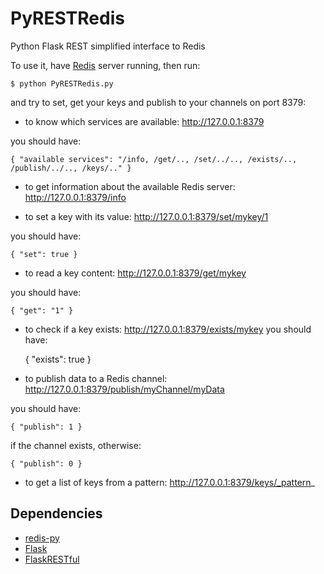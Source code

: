 PyRESTRedis
===========

Python Flask REST simplified interface to Redis

To use it, have [Redis](http://redis.io) server running, then run:

    $ python PyRESTRedis.py
    
and try to set, get your keys and publish to your channels on port 8379:

* to know which services are available: http://127.0.0.1:8379
    
you should have:

    { "available services": "/info, /get/.., /set/../.., /exists/.., /publish/../.., /keys/.." }

* to get information about the available Redis server: http://127.0.0.1:8379/info

* to set a key with its value: http://127.0.0.1:8379/set/mykey/1

you should have:

    { "set": true }
    
* to read a key content: http://127.0.0.1:8379/get/mykey

you should have:

    { "get": "1" }

* to check if a key exists: http://127.0.0.1:8379/exists/mykey
you should have:

    { "exists": true }

* to publish data to a Redis channel: http://127.0.0.1:8379/publish/myChannel/myData
   
you should have:

    { "publish": 1 }

if the channel exists, otherwise:

    { "publish": 0 }

* to get a list of keys from a pattern: http://127.0.0.1:8379/keys/_pattern_

## Dependencies
* [redis-py](http://github.com/andymccurdy/redis-py)
* [Flask](http://flask.pocoo.org)
* [FlaskRESTful](http://flask-restful.readthedocs.org)